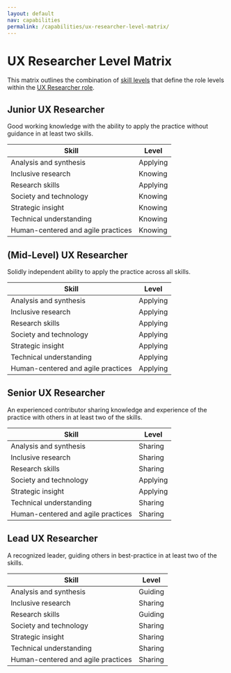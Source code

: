 ```yaml
---
layout: default
nav: capabilities
permalink: /capabilities/ux-researcher-level-matrix/
---
```


# UX Researcher Level Matrix

This matrix outlines the combination of [skill levels](../skill-levels) that define the role levels within the [UX Researcher role](../ux-researcher-role-overview).

## Junior UX Researcher
Good working knowledge with the ability to apply the practice without guidance in at least two skills.

| Skill | Level |
| --- | --- |
| Analysis and synthesis | Applying |
| Inclusive research | Knowing |
| Research skills | Applying |
| Society and technology | Knowing |
| Strategic insight | Knowing |
| Technical understanding | Knowing |
| Human-centered and agile practices | Knowing |

## (Mid-Level) UX Researcher
Solidly independent ability to apply the practice across all skills.

| Skill | Level |
| --- | --- |
| Analysis and synthesis | Applying |
| Inclusive research | Applying |
| Research skills | Applying |
| Society and technology | Applying |
| Strategic insight | Applying |
| Technical understanding | Applying |
| Human-centered and agile practices | Applying |

## Senior UX Researcher
An experienced contributor sharing knowledge and experience of the practice with others in at least two of the skills.

| Skill | Level |
| --- | --- |
| Analysis and synthesis | Sharing |
| Inclusive research | Sharing |
| Research skills | Sharing |
| Society and technology | Applying |
| Strategic insight | Applying |
| Technical understanding | Sharing |
| Human-centered and agile practices | Sharing |

## Lead UX Researcher
A recognized leader, guiding others in best-practice in at least two of the skills.

| Skill | Level |
| --- | --- |
| Analysis and synthesis | Guiding |
| Inclusive research | Sharing |
| Research skills | Guiding |
| Society and technology | Sharing |
| Strategic insight | Sharing |
| Technical understanding | Sharing |
| Human-centered and agile practices | Sharing |
